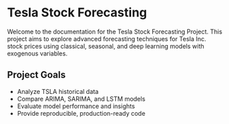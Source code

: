 # Tesla Stock Forecasting

Welcome to the documentation for the Tesla Stock Forecasting Project. This project aims to explore advanced forecasting techniques for Tesla Inc. stock prices using classical, seasonal, and deep learning models with exogenous variables.

## Project Goals
- Analyze TSLA historical data
- Compare ARIMA, SARIMA, and LSTM models
- Evaluate model performance and insights
- Provide reproducible, production-ready code
